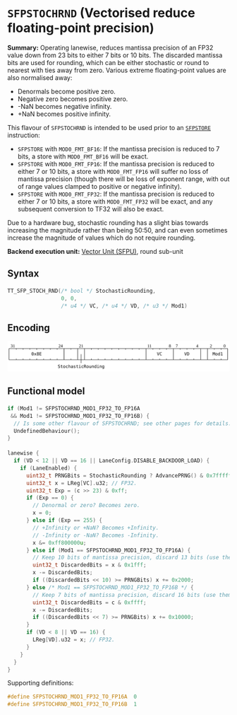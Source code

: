 # `SFPSTOCHRND` (Vectorised reduce floating-point precision)

**Summary:** Operating lanewise, reduces mantissa precision of an FP32 value down from 23 bits to either 7 bits or 10 bits. The discarded mantissa bits are used for rounding, which can be either stochastic or round to nearest with ties away from zero. Various extreme floating-point values are also normalised away:
* Denormals become positive zero.
* Negative zero becomes positive zero.
* -NaN becomes negative infinity.
* +NaN becomes positive infinity.

This flavour of `SFPSTOCHRND` is intended to be used prior to an [`SFPSTORE`](SFPSTORE.md) instruction:
* `SFPSTORE` with `MOD0_FMT_BF16`: If the mantissa precision is reduced to 7 bits, a store with `MOD0_FMT_BF16` will be exact.
* `SFPSTORE` with `MOD0_FMT_FP16`: If the mantissa precision is reduced to either 7 or 10 bits, a store with `MOD0_FMT_FP16` will suffer no loss of mantissa precision (though there will be loss of exponent range, with out of range values clamped to positive or negative infinity).
* `SFPSTORE` with `MOD0_FMT_FP32`: If the mantissa precision is reduced to either 7 or 10 bits, a store with `MOD0_FMT_FP32` will be exact, and any subsequent conversion to TF32 will also be exact.

Due to a hardware bug, stochastic rounding has a slight bias towards increasing the magnitude rather than being 50:50, and can even sometimes increase the magnitude of values which do not require rounding.

**Backend execution unit:** [Vector Unit (SFPU)](VectorUnit.md), round sub-unit

## Syntax

```c
TT_SFP_STOCH_RND(/* bool */ StochasticRounding,
                 0, 0,
                 /* u4 */ VC, /* u4 */ VD, /* u3 */ Mod1)
```

## Encoding

![](../../../Diagrams/Out/Bits32_SFPSTOCHRND.svg)

## Functional model

```c
if (Mod1 != SFPSTOCHRND_MOD1_FP32_TO_FP16A
 && Mod1 != SFPSTOCHRND_MOD1_FP32_TO_FP16B) {
  // Is some other flavour of SFPSTOCHRND; see other pages for details.
  UndefinedBehaviour();
}

lanewise {
  if (VD < 12 || VD == 16 || LaneConfig.DISABLE_BACKDOOR_LOAD) {
    if (LaneEnabled) {
      uint32_t PRNGBits = StochasticRounding ? AdvancePRNG() & 0x7fffff : 0x400000;
      uint32_t x = LReg[VC].u32; // FP32.
      uint32_t Exp = (c >> 23) & 0xff;
      if (Exp == 0) {
        // Denormal or zero? Becomes zero.
        x = 0;
      } else if (Exp == 255) {
        // +Infinity or +NaN? Becomes +Infinity.
        // -Infinity or -NaN? Becomes -Infinity.
        x &= 0xff800000u;
      } else if (Mod1 == SFPSTOCHRND_MOD1_FP32_TO_FP16A) {
        // Keep 10 bits of mantissa precision, discard 13 bits (use them for rounding).
        uint32_t DiscardedBits = x & 0x1fff;
        x -= DiscardedBits;
        if ((DiscardedBits << 10) >= PRNGBits) x += 0x2000;
      } else /* Mod1 == SFPSTOCHRND_MOD1_FP32_TO_FP16B */ {
        // Keep 7 bits of mantissa precision, discard 16 bits (use them for rounding).
        uint32_t DiscardedBits = c & 0xffff;
        x -= DiscardedBits;
        if ((DiscardedBits << 7) >= PRNGBits) x += 0x10000;
      }
      if (VD < 8 || VD == 16) {
        LReg[VD].u32 = x; // FP32.
      }
    }
  }
}
```

Supporting definitions:
```c
#define SFPSTOCHRND_MOD1_FP32_TO_FP16A  0
#define SFPSTOCHRND_MOD1_FP32_TO_FP16B  1
```
